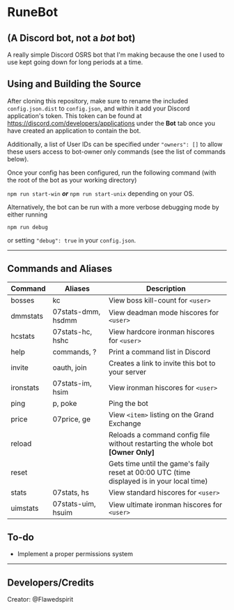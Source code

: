 # RuneBot
## (A Discord bot, not a _bot_ bot)

A really simple Discord OSRS bot that I'm making because the one I used to use kept going down for long periods at a time.

## Using and Building the Source

After cloning this repository, make sure to rename the included `config.json.dist` to `config.json`, and within it add your Discord application's token. This token can be found at https://discord.com/developers/applications under the **Bot** tab once you have created an application to contain the bot.

Additionally, a list of User IDs can be specified under `"owners": []` to allow these users access to bot-owner only commands (see the list of commands below).

Once your config has been configured, run the following command (with the root of the bot as your working directory)

```npm run start-win``` ***or*** ```npm run start-unix``` depending on your OS.

Alternatively, the bot can be run with a more verbose debugging mode by either running

```npm run debug```

or setting `"debug": true` in your `config.json`.

----
## Commands and Aliases

Command | Aliases | Description
------- | ------- | -----------
bosses | kc | View boss kill-count for `<user>`
dmmstats | 07stats-dmm, hsdmm | View deadman mode hiscores for `<user>`
hcstats | 07stats-hc, hshc | View hardcore ironman hiscores for `<user>`
help | commands, ? | Print a command list in Discord
invite | oauth, join | Creates a link to invite this bot to your server
ironstats | 07stats-im, hsim | View ironman hiscores for `<user>`
ping | p, poke | Ping the bot
price | 07price, ge | View `<item>` listing on the Grand Exchange
reload || Reloads a command config file without restarting the whole bot **[Owner Only]**
reset || Gets time until the game's faily reset at 00:00 UTC (time displayed is in your local time)
stats | 07stats, hs | View standard hiscores for `<user>`
uimstats | 07stats-uim, hsuim | View ultimate ironman hiscores for `<user>`

## To-do
- Implement a proper permissions system

----
## Developers/Credits

Creator: @Flawedspirit